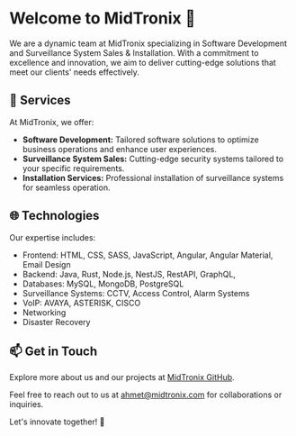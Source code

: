 # Welcome to MidTronix 👋

We are a dynamic team at MidTronix specializing in Software Development and Surveillance System Sales & Installation. With a commitment to excellence and innovation, we aim to deliver cutting-edge solutions that meet our clients' needs effectively.

## 🚀 Services

At MidTronix, we offer:

- **Software Development:** Tailored software solutions to optimize business operations and enhance user experiences.
- **Surveillance System Sales:** Cutting-edge security systems tailored to your specific requirements.
- **Installation Services:** Professional installation of surveillance systems for seamless operation.

## 🌐 Technologies

Our expertise includes:

- Frontend: HTML, CSS, SASS, JavaScript, Angular, Angular Material,  Email Design
- Backend: Java, Rust, Node.js, NestJS, RestAPI, GraphQL,
- Databases: MySQL, MongoDB, PostgreSQL
- Surveillance Systems: CCTV, Access Control, Alarm Systems
- VoIP: AVAYA, ASTERISK, CISCO
- Networking
- Disaster Recovery


## 📫 Get in Touch

Explore more about us and our projects at [MidTronix GitHub](https://github.com/midtronix).

Feel free to reach out to us at [ahmet@midtronix.com](mailto:ahmet@midtronix.com) for collaborations or inquiries.

Let's innovate together! 🌟

